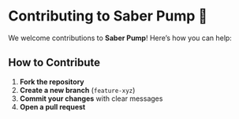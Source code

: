 # Contributing to Saber Pump 🚀  

We welcome contributions to **Saber Pump**! Here’s how you can help:  

## How to Contribute  
1. **Fork the repository**  
2. **Create a new branch** (`feature-xyz`)  
3. **Commit your changes** with clear messages  
4. **Open a pull request**  

